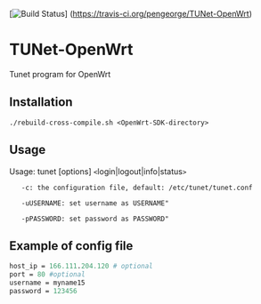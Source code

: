 [![Build Status](https://travis-ci.org/pengeorge/TUNet-OpenWrt.svg?branch=master)]
(https://travis-ci.org/pengeorge/TUNet-OpenWrt)

TUNet-OpenWrt
=============

Tunet program for OpenWrt

Installation
------------

```shell
./rebuild-cross-compile.sh <OpenWrt-SDK-directory>
```

Usage
-----

Usage: tunet [options] `<`login|logout|info|status`>`

       -c: the configuration file, default: /etc/tunet/tunet.conf

       -uUSERNAME: set username as USERNAME"

       -pPASSWORD: set password as PASSWORD"


Example of config file
----------------------

```perl
host_ip = 166.111.204.120 # optional  
port = 80 #optional  
username = myname15  
password = 123456  
```


